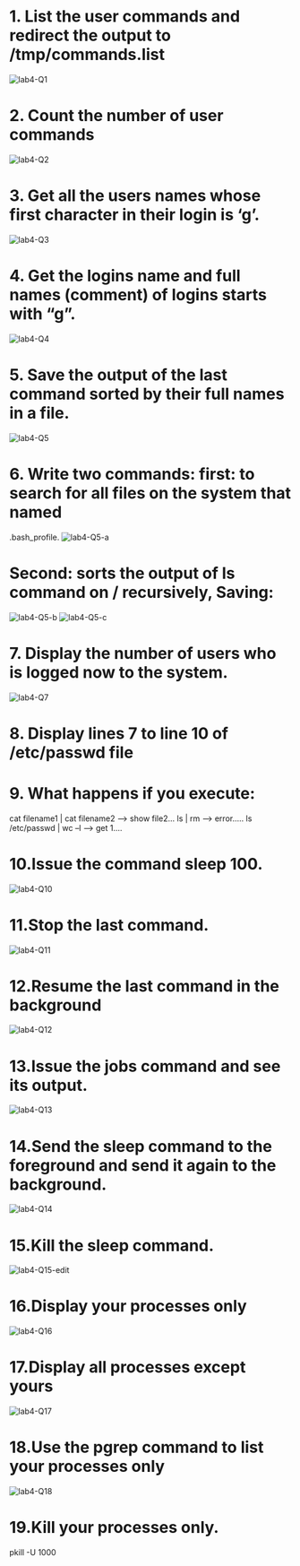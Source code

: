 # 1. List the user commands and redirect the output to /tmp/commands.list
![lab4-Q1](https://github.com/Monaeid2001/red-hat-1/assets/104376815/268eb66b-3054-4e32-94d0-9aa50c2e6dcd)
# 2. Count the number of user commands
![lab4-Q2](https://github.com/Monaeid2001/red-hat-1/assets/104376815/85142326-bc7c-4605-8f4d-78590ad71db4)
# 3. Get all the users names whose first character in their login is ‘g’.
![lab4-Q3](https://github.com/Monaeid2001/red-hat-1/assets/104376815/d6c786bc-d34b-4408-b09b-5da7ac01ded7)
# 4. Get the logins name and full names (comment) of logins starts with “g”.
![lab4-Q4](https://github.com/Monaeid2001/red-hat-1/assets/104376815/46273e1b-93eb-424b-9f6a-e156e204c5e6)
# 5. Save the output of the last command sorted by their full names in a file.
![lab4-Q5](https://github.com/Monaeid2001/red-hat-1/assets/104376815/15c49667-739b-4ed5-9b9a-c7498fbed647)
# 6. Write two commands: first: to search for all files on the system that named
.bash_profile.
![lab4-Q5-a](https://github.com/Monaeid2001/red-hat-1/assets/104376815/b1cd15fe-6267-4384-9b5a-ecd28edeecfc)
# Second: sorts the output of ls command on / recursively, Saving:
![lab4-Q5-b](https://github.com/Monaeid2001/red-hat-1/assets/104376815/6c65d81a-444a-4bdb-9383-8cbc98e28db9)
![lab4-Q5-c](https://github.com/Monaeid2001/red-hat-1/assets/104376815/812b6b15-5862-47c8-bfb6-832816c483a9)
# 7. Display the number of users who is logged now to the system.
![lab4-Q7](https://github.com/Monaeid2001/red-hat-1/assets/104376815/ede85f70-60c4-41b5-9c3b-ca870388db6d)
# 8. Display lines 7 to line 10 of /etc/passwd file

# 9. What happens if you execute:
 cat filename1 | cat filename2 --> show file2...
 ls | rm --> error.....
 ls /etc/passwd | wc –l --> get 1....
 # 10.Issue the command sleep 100.
 ![lab4-Q10](https://github.com/Monaeid2001/red-hat-1/assets/104376815/a0e3f3e3-cff6-4d7a-887c-1d3b665c662c)
# 11.Stop the last command.
![lab4-Q11](https://github.com/Monaeid2001/red-hat-1/assets/104376815/7a8a50c1-3e04-47c3-91e3-1755b203241c)
# 12.Resume the last command in the background
![lab4-Q12](https://github.com/Monaeid2001/red-hat-1/assets/104376815/dfeda390-473e-44bd-94d5-84036c563f73)
# 13.Issue the jobs command and see its output.
![lab4-Q13](https://github.com/Monaeid2001/red-hat-1/assets/104376815/57b9cb64-b217-470e-9ba2-2eb95ead6acc)
# 14.Send the sleep command to the foreground and send it again to the background.
![lab4-Q14](https://github.com/Monaeid2001/red-hat-1/assets/104376815/5fd88a13-8332-4f5e-a232-ef2b30fbb336)
# 15.Kill the sleep command.
![lab4-Q15-edit](https://github.com/Monaeid2001/red-hat-1/assets/104376815/ad553984-cdc7-43b2-bafc-7b2aa48a3115)
# 16.Display your processes only
![lab4-Q16](https://github.com/Monaeid2001/red-hat-1/assets/104376815/4b709fb4-48ed-49c8-9697-2a1eee01e536)
# 17.Display all processes except yours
![lab4-Q17](https://github.com/Monaeid2001/red-hat-1/assets/104376815/7cba9d33-a306-4f02-9b4b-f954c71e6ec6)
# 18.Use the pgrep command to list your processes only
![lab4-Q18](https://github.com/Monaeid2001/red-hat-1/assets/104376815/5d611989-39fd-4147-aeea-52f1fbd9a371)
# 19.Kill your processes only.
pkill -U 1000








